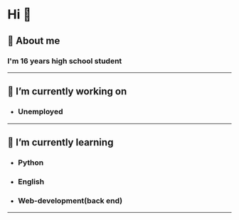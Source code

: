 # Hi 👋

## :panda_face: About me 
### I'm 16 years high school student
---
## 🔭 I’m currently working on
* ### **Unemployed** 
---
## 🌱 I’m currently learning 
* ### Python
* ### English 
* ### Web-development(back end)
---

